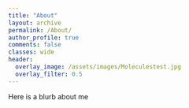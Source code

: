 ```yaml
---
title: "About"
layout: archive
permalink: /About/
author_profile: true
comments: false
classes: wide
header:
  overlay_image: /assets/images/Moleculestest.jpg
  overlay_filter: 0.5      
---
```


Here is a blurb about me

